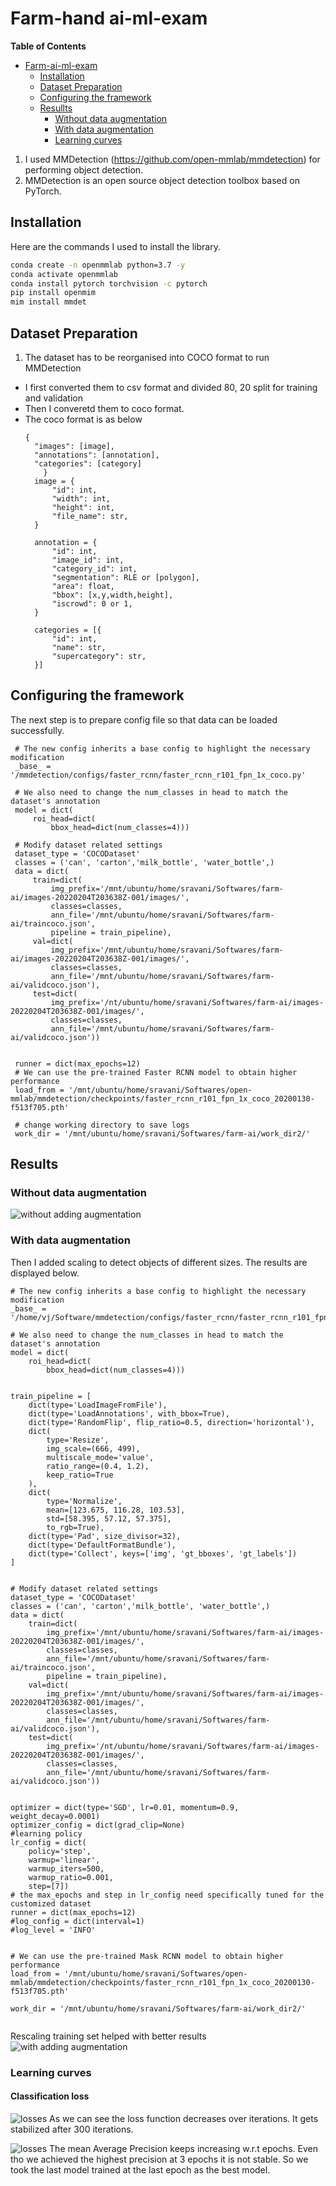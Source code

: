 # Farm-hand ai-ml-exam
<!-- markdown-toc start - Don't edit this section. Run M-x markdown-toc-refresh-toc -->
**Table of Contents**

- [Farm-ai-ml-exam](#farm-ai-ml-exam)
    - [Installation](#installation)
    - [Dataset Preparation](#dataset-preparation)
    - [Configuring the framework](#configuring-the-framework)
    - [Resullts](#resullts)
        - [Without data augmentation](#without-data-augmentation)
        - [With data augmentation](#with-data-augmentation)
        - [Learning curves](#learning-curves)

<!-- markdown-toc end -->

1. I used MMDetection (https://github.com/open-mmlab/mmdetection) for performing object detection.
2. MMDetection is an open source object detection toolbox based on PyTorch.

## Installation
Here are the commands I used to install the library.
```bash
conda create -n openmmlab python=3.7 -y
conda activate openmmlab
conda install pytorch torchvision -c pytorch
pip install openmim
mim install mmdet
```

## Dataset Preparation
1. The dataset has to be reorganised into COCO format to run MMDetection
  - I first converted them to csv format and divided 80, 20 split for training and validation
  - Then I converetd them to coco format.
  - The coco format is as below
    ```
    {
      "images": [image],
      "annotations": [annotation],
      "categories": [category]
        }
      image = {
          "id": int,
          "width": int,
          "height": int,
          "file_name": str,
      }

      annotation = {
          "id": int,
          "image_id": int,
          "category_id": int,
          "segmentation": RLE or [polygon],
          "area": float,
          "bbox": [x,y,width,height],
          "iscrowd": 0 or 1,
      }

      categories = [{
          "id": int,
          "name": str,
          "supercategory": str,
      }]
    ```

## Configuring the framework
The next step is to prepare config file so that data can be loaded successfully.
   ```
    # The new config inherits a base config to highlight the necessary modification
    _base_ = '/mmdetection/configs/faster_rcnn/faster_rcnn_r101_fpn_1x_coco.py'

    # We also need to change the num_classes in head to match the dataset's annotation
    model = dict(
        roi_head=dict(
            bbox_head=dict(num_classes=4)))

    # Modify dataset related settings
    dataset_type = 'COCODataset'
    classes = ('can', 'carton','milk_bottle', 'water_bottle',)
    data = dict(
        train=dict(
            img_prefix='/mnt/ubuntu/home/sravani/Softwares/farm-ai/images-20220204T203638Z-001/images/',
            classes=classes,
            ann_file='/mnt/ubuntu/home/sravani/Softwares/farm-ai/traincoco.json',
            pipeline = train_pipeline),
        val=dict(
            img_prefix='/mnt/ubuntu/home/sravani/Softwares/farm-ai/images-20220204T203638Z-001/images/',
            classes=classes,
            ann_file='/mnt/ubuntu/home/sravani/Softwares/farm-ai/validcoco.json'),
        test=dict(
            img_prefix='/nt/ubuntu/home/sravani/Softwares/farm-ai/images-20220204T203638Z-001/images/',
            classes=classes,
            ann_file='/mnt/ubuntu/home/sravani/Softwares/farm-ai/validcoco.json'))


    runner = dict(max_epochs=12)
    # We can use the pre-trained Faster RCNN model to obtain higher performance
    load_from = '/mnt/ubuntu/home/sravani/Softwares/open-mmlab/mmdetection/checkpoints/faster_rcnn_r101_fpn_1x_coco_20200130-f513f705.pth'

    # change working directory to save logs
    work_dir = '/mnt/ubuntu/home/sravani/Softwares/farm-ai/work_dir2/'

```
## Results
### Without data augmentation
![without adding augmentation](./results/result.jpg)

### With data augmentation
Then I added scaling to detect objects of different sizes. The results are displayed below.
```
# The new config inherits a base config to highlight the necessary modification
_base_ = '/home/vj/Software/mmdetection/configs/faster_rcnn/faster_rcnn_r101_fpn_1x_coco.py'

# We also need to change the num_classes in head to match the dataset's annotation
model = dict(
    roi_head=dict(
        bbox_head=dict(num_classes=4)))


train_pipeline = [
    dict(type='LoadImageFromFile'),
    dict(type='LoadAnnotations', with_bbox=True),
    dict(type='RandomFlip', flip_ratio=0.5, direction='horizontal'),
    dict(
        type='Resize',
        img_scale=(666, 499),
        multiscale_mode='value',
        ratio_range=(0.4, 1.2),
        keep_ratio=True
    ),
    dict(
        type='Normalize',
        mean=[123.675, 116.28, 103.53],
        std=[58.395, 57.12, 57.375],
        to_rgb=True),
    dict(type='Pad', size_divisor=32),
    dict(type='DefaultFormatBundle'),
    dict(type='Collect', keys=['img', 'gt_bboxes', 'gt_labels'])
]


# Modify dataset related settings
dataset_type = 'COCODataset'
classes = ('can', 'carton','milk_bottle', 'water_bottle',)
data = dict(
    train=dict(
        img_prefix='/mnt/ubuntu/home/sravani/Softwares/farm-ai/images-20220204T203638Z-001/images/',
        classes=classes,
        ann_file='/mnt/ubuntu/home/sravani/Softwares/farm-ai/traincoco.json',
        pipeline = train_pipeline),
    val=dict(
        img_prefix='/mnt/ubuntu/home/sravani/Softwares/farm-ai/images-20220204T203638Z-001/images/',
        classes=classes,
        ann_file='/mnt/ubuntu/home/sravani/Softwares/farm-ai/validcoco.json'),
    test=dict(
        img_prefix='/nt/ubuntu/home/sravani/Softwares/farm-ai/images-20220204T203638Z-001/images/',
        classes=classes,
        ann_file='/mnt/ubuntu/home/sravani/Softwares/farm-ai/validcoco.json'))


optimizer = dict(type='SGD', lr=0.01, momentum=0.9, weight_decay=0.0001)
optimizer_config = dict(grad_clip=None)
#learning policy
lr_config = dict(
    policy='step',
    warmup='linear',
    warmup_iters=500,
    warmup_ratio=0.001,
    step=[7])
# the max_epochs and step in lr_config need specifically tuned for the customized dataset
runner = dict(max_epochs=12)
#log_config = dict(interval=1)
#log_level = 'INFO'


# We can use the pre-trained Mask RCNN model to obtain higher performance
load_from = '/mnt/ubuntu/home/sravani/Softwares/open-mmlab/mmdetection/checkpoints/faster_rcnn_r101_fpn_1x_coco_20200130-f513f705.pth'

work_dir = '/mnt/ubuntu/home/sravani/Softwares/farm-ai/work_dir2/'


```

Rescaling training set helped with better results
![with adding augmentation](results/result_with_final.jpg)

### Learning curves
#### Classification loss
![losses](./classification_loss.JPG)
As we can see the loss function decreases over iterations. It gets stabilized after 300 iterations.

![losses](./mAP.JPG)
The mean Average Precision keeps increasing w.r.t epochs. Even tho we achieved the highest precision
at 3 epochs it is not stable. So we took the last model trained at the last epoch as the best model.
